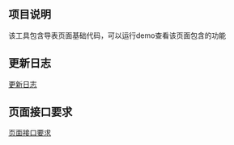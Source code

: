 ## 项目说明

该工具包含导表页面基础代码，可以运行demo查看该页面包含的功能

## 更新日志

[更新日志](https://github.com/urlego/fileImporter/blob/master/CHANGELOG.md)

## 页面接口要求

[页面接口要求](https://github.com/urlego/fileImporter/blob/master/interface.md)
